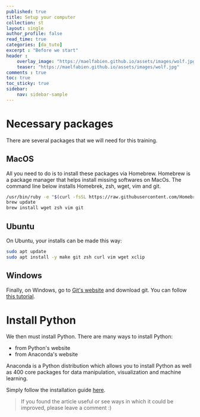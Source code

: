 ```yaml
---
published: true
title: Setup your computer
collection: st
layout: single
author_profile: false
read_time: true
categories: [da_tuto]
excerpt : "Before we start"
header :
    overlay_image: "https://maelfabien.github.io/assets/images/wolf.jpg"
    teaser: "https://maelfabien.github.io/assets/images/wolf.jpg"
comments : true
toc: true
toc_sticky: true
sidebar:
    nav: sidebar-sample
---
```


# Necessary packages

There are several packages that we will need for this training.

## MacOS

All you need to do is to install these packages via Homebrew. Homebrew is a package manager that helps install missing softwares on MacOs. The command line below installs Homebrek, zsh, wget, vim and git.

```bash
/usr/bin/ruby -e "$(curl -fsSL https://raw.githubusercontent.com/Homebrew/install/master/install)"
brew update
brew install wget zsh vim git
```

## Ubuntu 

On Ubuntu, your installs can be made this way:

```bash
sudo apt update
sudo apt install -y make git zsh curl vim wget xclip
```

## Windows

Finally, on Windows, go to [Git's website](https://git-scm.com/downloads) and download git. You can follow [this tutorial](https://www.linode.com/docs/development/version-control/how-to-install-git-on-linux-mac-and-windows/). 

# Install Python

We then must install Python. There are many ways to install Python:
- from Python's website
- from Anaconda's website

Anaconda is a Python distribution which allows you to install Python as well as 400 core packages for data manipulation, visualization and machine learning.

Simply follow the installation guide [here](https://www.anaconda.com/download/).

> If you found the article useful or see ways in which it could be improved, please leave a comment :)